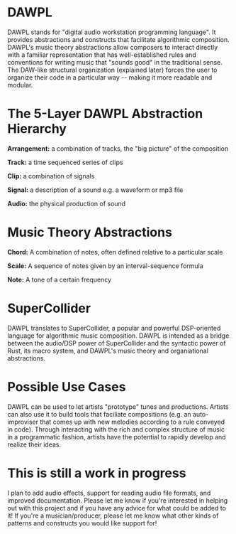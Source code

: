 # DAWPL
DAWPL stands for "digital audio workstation programming language". It provides 
abstractions and constructs that facilitate algorithmic composition. DAWPL's
music theory abstractions allow composers to interact directly with a familiar
representation that has well-established rules and conventions for writing 
music that "sounds good" in the traditional sense. The DAW-like structural
organization (explained later) forces the user to organize their code in a
particular way -- making it more readable and modular.

# The 5-Layer DAWPL Abstraction Hierarchy
**Arrangement:** a combination of tracks, the "big picture" of the composition

**Track:** a time sequenced series of clips

**Clip:** a combination of signals

**Signal:** a description of a sound e.g. a waveform or mp3 file

**Audio:** the physical production of sound

# Music Theory Abstractions
**Chord:** A combination of notes, often defined relative to a particular scale

**Scale:** A sequence of notes given by an interval-sequence formula

**Note:** A tone of a certain frequency

# SuperCollider
DAWPL translates to SuperCollider, a popular and powerful DSP-oriented language
for algorithmic music composition. DAWPL is intended as a bridge between the
audio/DSP power of SuperCollider and the syntactic power of Rust, its macro
system, and DAWPL's music theory and organiational abstractions.

# Possible Use Cases
DAWPL can be used to let artists "prototype" tunes and productions. Artists can
also use it to build tools that faciliate compositions (e.g. an auto-improviser
that comes up with new melodies according to a rule conveyed in code). Through
interacting with the rich and complex structure of music in a programmatic
fashion, artists have the potential to rapidly develop and realize their ideas.

# This is still a work in progress
I plan to add audio effects, support for reading audio file formats, and
improved documentation. Please let me know if you're interested in helping out
with this project and if you have any advice for what could be added to it! If
you're a musician/producer, please let me know what other kinds of patterns and
constructs you would like support for!


